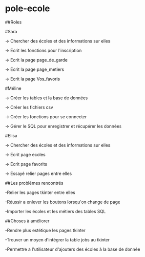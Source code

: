 # pole-ecole

##Roles

#Sara

-> Chercher des écoles et des informations sur elles

-> Ecrit les fonctions pour l'inscription

-> Ecrit la page page_de_garde

-> Ecrit la page page_metiers

-> Ecrit la page Vos_favoris

#Méline

-> Créer les tables et la base de données

-> Créer les fichiers csv

-> Créer les fonctions pour se connecter

-> Gérer le SQL pour enregistrer et récupérer les données

#Elisa

-> Chercher des écoles et des informations sur elles

-> Ecrit page ecoles

-> Ecrit page favorits 

-> Essayé relier pages entre elles


##Les problèmes rencontrés

-Relier les pages tkinter entre elles

-Réussir a enlever les boutons lorsqu'on change de page

-Importer les écoles et les métiers des tables SQL


##Choses à améliorer

-Rendre plus estétique les pages tkinter

-Trouver un moyen d'intégrer la table jobs au tkinter

-Permettre a l'utilisateur d'ajouters des écoles à la base de donnée







